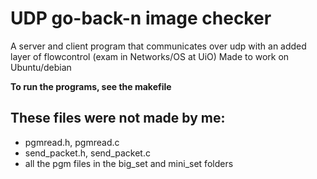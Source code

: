 # UDP go-back-n image checker
A server and client program that communicates over udp with an added layer of flowcontrol (exam in Networks/OS at UiO)
Made to work on Ubuntu/debian

**To run the programs, see the makefile**


## These files were not made by me:
- pgmread.h, pgmread.c
- send_packet.h, send_packet.c
- all the pgm files in the big_set and mini_set folders
